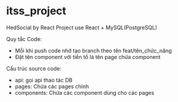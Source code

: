 # itss_project
HedSocial by React
Project use React + MySQL(PostgreSQL)

Quy tắc Code:
- Mỗi khi push code nhớ tạo branch theo tên feat/tên_chức_năng
- Đặt tên component với tiền tố là tên page chứa component
  
Cấu trúc source code:
- api: gọi api thao tác DB
- pages: Chứa các pages chính 
- components: Chứa các component dùng cho các pages

